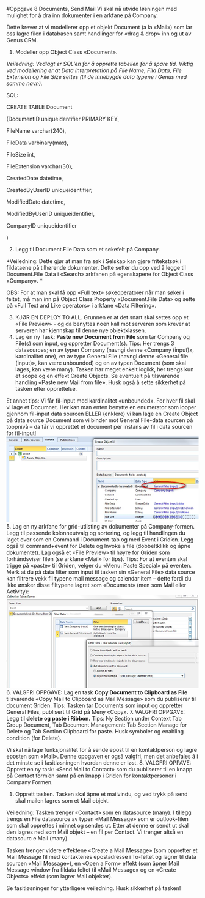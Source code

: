 #Oppgave 8 Documents, Send Mail
Vi skal nå utvide løsningen med mulighet for å dra inn dokumenter i en arkfane på Company. 

Dette krever at vi modellerer opp et objekt Document (a la «Mail») som lar oss lagre filen i databasen samt handlinger for «drag & drop» inn og ut av Genus CRM.

1.	Modeller opp Object Class «Document».

  *Veiledning: Vedlagt er SQL’en for å opprette tabellen for å spare tid. Viktig ved modellering er at Data Interpretation på File Name, Fila Data, File Extension og File Size settes (til de innebygde data typene i Genus med samme navn).*

  SQL: 

  CREATE TABLE Document

  (DocumentID uniqueidentifier PRIMARY KEY,

  FileName varchar(240), 

  FileData varbinary(max), 

  FileSize int, 

  FileExtension varchar(30), 

  CreatedDate datetime, 

  CreatedByUserID uniqueidentifier, 

  ModifiedDate datetime, 

  ModifiedByUserID uniqueidentifier, 

  CompanyID uniqueidentifier

  )

2.	Legg til Document.File Data som et søkefelt på Company.

  *Veiledning: Dette gjør at man fra søk i Selskap kan gjøre fritekstsøk i fildataene på tilhørende dokumenter. Dette setter du opp ved å legge til Document.File Data i «Search» arkfanen på egenskapene for Object Class «Company». *

  OBS: For at man skal få opp «Full text» søkeoperatorer når man søker i feltet, må man inn på Object Class Property «Document.File Data» og sette på «Full Text and Like operators» i arkfane «Data Filtering».

3.	KJØR EN DEPLOY TO ALL. Grunnen er at det snart skal settes opp et «File Preview» - og da benyttes noen kall mot serveren som krever at serveren har kjennskap til denne nye objektklassen.
4.	Lag en ny Task: **Paste new Document from File** som tar Company og File(s) som input, og oppretter Document(s).
  Tips: Her trengs 3 datasources; en av typen Company (navngi denne «Company (input)», kardinalitet one), en av type General File (navngi denne «General file (input)», kan være unbounded) og en av typen Document (som skal lages, kan være many). Tasken har meget enkelt logikk, her trengs kun et scope og en effekt Create Objects. Se eventuelt på tilsvarende handling «Paste new Mail from file». Husk også å sette sikkerhet på tasken etter opprettelse.

  Et annet tips: Vi får fil-input med kardinalitet «unbounded». For hver fil skal vi lage et Documnet. Her kan man enten benytte en enumerator som looper gjennom fil-input data sourcen ELLER (enklere) vi kan lage en Create Object på data source Document som vi binder mot General File-data sourcen på toppnivå – da får vi opprettet et document per instans av fil i data sourcen for fil-input!
  ![oppg8fig1.JPG](media/oppg8fig1.JPG)
5.	Lag en ny arkfane for grid-utlisting av dokumenter på Company-formen. Legg til passende kolonneutvalg og sortering, og legg til handlingen du laget over som en Command i Document-tab og med Event i Grid’en. Legg også til command+event for Delete og Invoke a file (dobbeltklikk og åpne dokumentet). 
  Lag også et «File Preview» til høyre for Griden som forhåndsviser filen (se arkfane «Mail» for tips).
  Tips: For at eventen skal trigge på «paste» til Griden, velger du «Menu: Paste Special» på eventen. Merk at du på data filter som input til tasken sin «General File» data source kan filtrere vekk fil typene mail message og calendar item – dette fordi du ikke ønsker disse filtypene lagret som «Document» (men som Mail eller Activity):
  ![oppg8fig2.JPG](media/oppg8fig2.JPG)
6.	VALGFRI OPPGAVE: Lag en task **Copy Document to Clipboard as File** tilsvarende «Copy Mail to Clipboard as Mail Message» som du publiserer til document Griden. 
  Tips: Tasken tar Documents som input og oppretter General Files, publisert til Grid på Meny «Copy».
7.	VALGFRI OPPGAVE: Legg til **delete og paste i Ribbon.**
  Tips: Ny Section under Context Tab Group Document, Tab Document Management: Tab Section Manage for Delete og Tab Section Clipboard for paste. Husk symboler og enabling condition (for Delete).

  Vi skal nå lage funksjonalitet for å sende epost til en kontaktperson og lagre eposten som «Mail». Denne oppgaven er også valgfri, men det anbefales å i det minste se i fasitløsningen hvordan denne er løst.
8.	VALGFRI OPPAVE: Opprett en ny task: «Send Mail to Contact» som du publiserer til en knapp på Contact form’en samt på en knapp i Griden for kontaktpersoner i Company Formen. 
  1.	Opprett tasken. Tasken skal åpne et mailvindu, og ved trykk på send skal mailen lagres som et Mail objekt.
  
  Veiledning: Tasken trenger «Contact» som en datasource (many). I tillegg trengs en File datasource av typen «Mail Message» som er outlook-filen som skal opprettes i minnet og sendes ut. Etter at denne er sendt ut skal den lagres ned som Mail objekt – en fil per Contact. Vi trenger altså en datasourc e Mail (many).
  
  Tasken trenger videre effektene «Create a Mail Message» (som oppretter et Mail Message fil med kontaktenes epostadresse i To-feltet og lagrer til data sourcen «Mail Message»), en «Open a Form» effekt (som åpner Mail Message window fra fildata feltet til «Mail Message» og en «Create Objects» effekt (som lagrer Mail objekter).
  
  Se fasitløsningen for ytterligere veiledning. Husk sikkerhet på tasken!
